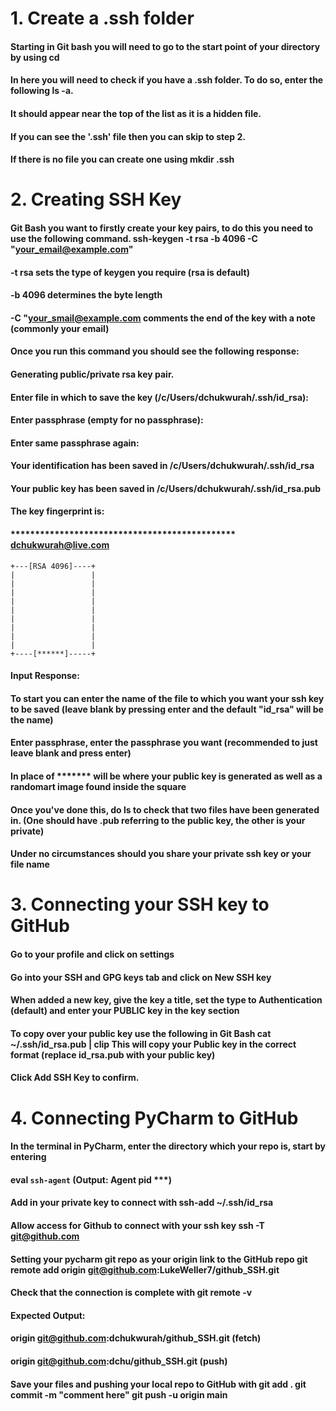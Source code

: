 # 1. Create a .ssh folder
#### Starting in Git bash you will need to go to the start point of your directory by using cd
#### In here you will need to check if you have a .ssh folder. To do so, enter the following ls -a.
#### It should appear near the top of the list as it is a hidden file.
#### If you can see the '.ssh' file then you can skip to step 2.
#### If there is no file you can create one using mkdir .ssh
# 2. Creating SSH Key
#### Git Bash you want to firstly create your key pairs, to do this you need to use the following command. ssh-keygen -t rsa -b 4096 -C "your_email@example.com"
#### -t rsa sets the type of keygen you require (rsa is default)
#### -b 4096 determines the byte length
####  -C "your_smail@example.com comments the end of the key with a note (commonly your email)
#### Once you run this command you should see the following response:
#### Generating public/private rsa key pair.
#### Enter file in which to save the key (/c/Users/dchukwurah/.ssh/id_rsa):
#### Enter passphrase (empty for no passphrase):
#### Enter same passphrase again:
#### Your identification has been saved in /c/Users/dchukwurah/.ssh/id_rsa
#### Your public key has been saved in /c/Users/dchukwurah/.ssh/id_rsa.pub
#### The key fingerprint is:
#### ********************************************** dchukwurah@live.com
```The key's randomart image is:
+---[RSA 4096]----+
|                 |
|                 |
|                 |
|                 |
|                 |
|                 |
|                 |
|                 |
|                 |
+----[******]-----+
```
#### Input Response:
#### To start you can enter the name of the file to which you want your ssh key to be saved (leave blank by pressing enter and the default "id_rsa" will be the name)
#### Enter passphrase, enter the passphrase you want (recommended to just leave blank and press enter)
#### In place of ******* will be where your public key is generated as well as a randomart image found inside the square
#### Once you've done this, do ls to check that two files have been generated in. (One should have .pub referring to the public key, the other is your private)
#### Under no circumstances should you share your private ssh key or your file name
# 3. Connecting your SSH key to GitHub
#### Go to your profile and click on settings 
#### Go into your SSH and GPG keys tab and click on New SSH key 
#### When added a new key, give the key a title, set the type to Authentication (default) and enter your PUBLIC key in the key section
#### To copy over your public key use the following in Git Bash cat ~/.ssh/id_rsa.pub | clip This will copy your Public key in the correct format (replace id_rsa.pub with your public key)
#### Click Add SSH Key to confirm. 
# 4. Connecting PyCharm to GitHub
#### In the terminal in PyCharm, enter the directory which your repo is, start by entering
#### eval `ssh-agent` (Output: Agent pid ***)
#### Add in your private key to connect with ssh-add ~/.ssh/id_rsa
#### Allow access for Github to connect with your ssh key ssh -T git@github.com
#### Setting your pycharm git repo as your origin link to the GitHub repo git remote add origin git@github.com:LukeWeller7/github_SSH.git
#### Check that the connection is complete with git remote -v
#### Expected Output:
#### origin  git@github.com:dchukwurah/github_SSH.git (fetch)
#### origin  git@github.com:dchu/github_SSH.git (push)
#### Save your files and pushing your local repo to GitHub with git add . git commit -m "comment here" git push -u origin main
